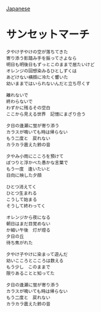 [Japanese](https://lyricstranslate.com/en/kdash-sansettoma-chi-lyrics)
# サンセットマーチ
```
夕やけ子やけの空が落ちてきた
寄り添う影踏み手を振ってさよなら
明日も明後日もずっとこのままで居たいけど
オレンジの回想染みるひとしずくは
あどけない横顔に冷たく響いた
幼いままではいられないんだと立ち尽くす

離れないで
終わらないで
わずかに残るその空白
ここから見える世界　記憶にまざり合う

夕日の逢瀬に蛍が寄り添う
カラスが鳴いても時は帰らない
もう二度と　戻れない
カラカラ震えた鈴の音

夕やみ小雨にこころを預けて
ぽつりと浮かべた愚かな言葉で
もう一度　逢いたいと
日向に映した夕顔

ひとつ消えてく
ひとつ生まれる
こうして始まる
そうして終わってく

オレンジから夜になる
朝日はまだ目覚めない
か細い午後　灯が燈る
夕日の丘
待ち焦がれた

夕やけ子やけに染まって遊んだ
幼いこころとこころは数える
もう少し　このままで
限りあることと知ってた

夕日の逢瀬に蛍が寄り添う
カラスが鳴いても時は帰らない
もう二度と　戻れない
カラカラ震えた鈴の音
```